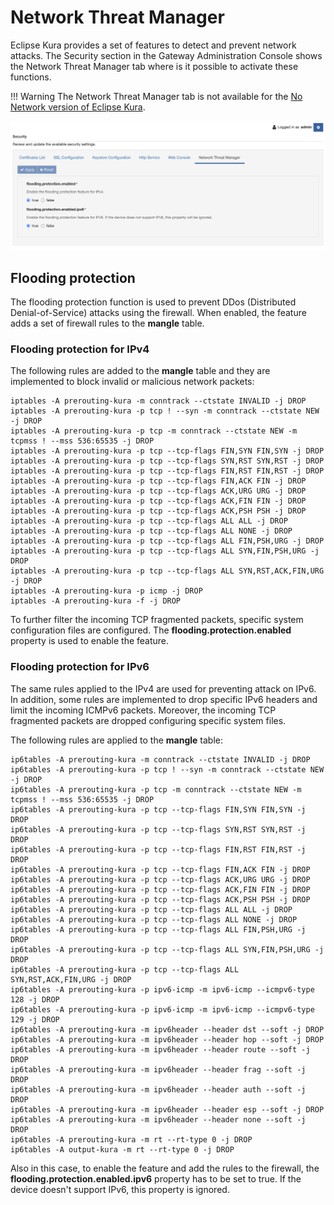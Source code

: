 # Network Threat Manager

Eclipse Kura provides a set of features to detect and prevent network attacks. The Security section in the Gateway Administration Console shows the Network Threat Manager tab where is it possible to activate these functions.

!!! Warning
    The Network Threat Manager tab is not available for the [No Network version of Eclipse Kura](../../getting-started/install-kura/#installer-types).

![Network Threat Manager](./images/network-threat-manager.png)

## Flooding protection

The flooding protection function is used to prevent DDos (Distributed Denial-of-Service) attacks using the firewall. When enabled, the feature adds a set of firewall rules to the **mangle** table.

### Flooding protection for IPv4

The following rules are added to the **mangle** table and they are implemented to block invalid or malicious network packets:

```
iptables -A prerouting-kura -m conntrack --ctstate INVALID -j DROP
iptables -A prerouting-kura -p tcp ! --syn -m conntrack --ctstate NEW -j DROP
iptables -A prerouting-kura -p tcp -m conntrack --ctstate NEW -m tcpmss ! --mss 536:65535 -j DROP
iptables -A prerouting-kura -p tcp --tcp-flags FIN,SYN FIN,SYN -j DROP
iptables -A prerouting-kura -p tcp --tcp-flags SYN,RST SYN,RST -j DROP
iptables -A prerouting-kura -p tcp --tcp-flags FIN,RST FIN,RST -j DROP
iptables -A prerouting-kura -p tcp --tcp-flags FIN,ACK FIN -j DROP
iptables -A prerouting-kura -p tcp --tcp-flags ACK,URG URG -j DROP
iptables -A prerouting-kura -p tcp --tcp-flags ACK,FIN FIN -j DROP
iptables -A prerouting-kura -p tcp --tcp-flags ACK,PSH PSH -j DROP
iptables -A prerouting-kura -p tcp --tcp-flags ALL ALL -j DROP
iptables -A prerouting-kura -p tcp --tcp-flags ALL NONE -j DROP
iptables -A prerouting-kura -p tcp --tcp-flags ALL FIN,PSH,URG -j DROP
iptables -A prerouting-kura -p tcp --tcp-flags ALL SYN,FIN,PSH,URG -j DROP
iptables -A prerouting-kura -p tcp --tcp-flags ALL SYN,RST,ACK,FIN,URG -j DROP
iptables -A prerouting-kura -p icmp -j DROP
iptables -A prerouting-kura -f -j DROP
```

To further filter the incoming TCP fragmented packets, specific system configuration files are configured.
The **flooding.protection.enabled** property is used to enable the feature.

### Flooding protection for IPv6

The same rules applied to the IPv4 are used for preventing attack on IPv6. In addition, some rules are implemented to drop specific IPv6 headers and limit the incoming ICMPv6 packets. Moreover, the incoming TCP fragmented packets are dropped configuring specific system files.

The following rules are applied to the **mangle** table:

```
ip6tables -A prerouting-kura -m conntrack --ctstate INVALID -j DROP
ip6tables -A prerouting-kura -p tcp ! --syn -m conntrack --ctstate NEW -j DROP
ip6tables -A prerouting-kura -p tcp -m conntrack --ctstate NEW -m tcpmss ! --mss 536:65535 -j DROP
ip6tables -A prerouting-kura -p tcp --tcp-flags FIN,SYN FIN,SYN -j DROP
ip6tables -A prerouting-kura -p tcp --tcp-flags SYN,RST SYN,RST -j DROP
ip6tables -A prerouting-kura -p tcp --tcp-flags FIN,RST FIN,RST -j DROP
ip6tables -A prerouting-kura -p tcp --tcp-flags FIN,ACK FIN -j DROP
ip6tables -A prerouting-kura -p tcp --tcp-flags ACK,URG URG -j DROP
ip6tables -A prerouting-kura -p tcp --tcp-flags ACK,FIN FIN -j DROP
ip6tables -A prerouting-kura -p tcp --tcp-flags ACK,PSH PSH -j DROP
ip6tables -A prerouting-kura -p tcp --tcp-flags ALL ALL -j DROP
ip6tables -A prerouting-kura -p tcp --tcp-flags ALL NONE -j DROP
ip6tables -A prerouting-kura -p tcp --tcp-flags ALL FIN,PSH,URG -j DROP
ip6tables -A prerouting-kura -p tcp --tcp-flags ALL SYN,FIN,PSH,URG -j DROP
ip6tables -A prerouting-kura -p tcp --tcp-flags ALL SYN,RST,ACK,FIN,URG -j DROP
ip6tables -A prerouting-kura -p ipv6-icmp -m ipv6-icmp --icmpv6-type 128 -j DROP
ip6tables -A prerouting-kura -p ipv6-icmp -m ipv6-icmp --icmpv6-type 129 -j DROP
ip6tables -A prerouting-kura -m ipv6header --header dst --soft -j DROP
ip6tables -A prerouting-kura -m ipv6header --header hop --soft -j DROP
ip6tables -A prerouting-kura -m ipv6header --header route --soft -j DROP
ip6tables -A prerouting-kura -m ipv6header --header frag --soft -j DROP
ip6tables -A prerouting-kura -m ipv6header --header auth --soft -j DROP
ip6tables -A prerouting-kura -m ipv6header --header esp --soft -j DROP
ip6tables -A prerouting-kura -m ipv6header --header none --soft -j DROP
ip6tables -A prerouting-kura -m rt --rt-type 0 -j DROP
ip6tables -A output-kura -m rt --rt-type 0 -j DROP
```

Also in this case, to enable the feature and add the rules to the firewall, the **flooding.protection.enabled.ipv6** property has to be set to true. If the device doesn't support IPv6, this property is ignored.

